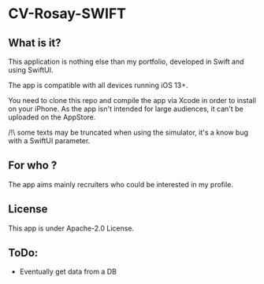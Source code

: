 # CV-Rosay-SWIFT

## What is it?

This application is nothing else than my portfolio, developed in Swift and using SwiftUI.

The app is compatible with all devices running iOS 13+.

You need to clone this repo and compile the app via Xcode in order to install on your iPhone.
As the app isn't intended for large audiences, it can't be uploaded on the AppStore.

/!\ some texts may be truncated when using the simulator, it's a know bug with a SwiftUI parameter.

## For who ?

The app aims mainly recruiters who could be interested in my profile.

## License

This app is under Apache-2.0 License.

## ToDo:

* Eventually get data from a DB

